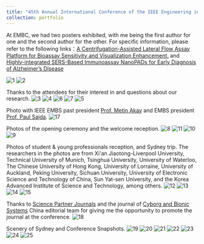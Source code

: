 ```yaml
---
title: "45th Annual International Conference of the IEEE Engineering in Medicine and Biology Society,2023"
collection: portfolio
---
```


At EMBC, we had two posters exhibited, with me being the first author for one and the second author for the other. For specific information, please refer to the following links：[A Centrifugation-Assisted Lateral Flow Assay Platform for Bioassay Sensitivity and Visualization Enhancement.](https://enderhangyuan.github.io/publication/202305101) and [Highly-integrated SERS-Based Immunoassay NanoPADs for Early Diagnosis of Alzheimer’s Disease](https://enderhangyuan.github.io/publication/202305102)

![1](https://github.com/EnderHangYuan/EnderHangYuan.github.io/assets/98693538/f54e2bda-0862-45fb-bd05-b12b4103c42e)
![2](https://github.com/EnderHangYuan/EnderHangYuan.github.io/assets/98693538/ec8945d7-03e4-4988-9228-c3b95a19bfb5)

Thanks to the attendees for their interest in and questions about our research.
![3](https://github.com/EnderHangYuan/EnderHangYuan.github.io/assets/98693538/cf142980-e15a-4e9d-8c96-b39717dde2a5)
![4](https://github.com/EnderHangYuan/EnderHangYuan.github.io/assets/98693538/aa2f590c-65ac-4c9d-a8e3-54fa57ad6abd)
![6](https://github.com/EnderHangYuan/EnderHangYuan.github.io/assets/98693538/d000ff13-ea4b-4b96-b3ec-2f049466c054)
![7](https://github.com/EnderHangYuan/EnderHangYuan.github.io/assets/98693538/81cf5c53-fde7-4b3f-84bc-73838c77b864)
![5](https://github.com/EnderHangYuan/EnderHangYuan.github.io/assets/98693538/048a8c4b-b52c-42f3-8534-8ebb436828d2)

Photo with IEEE EMBS past president [Prof. Metin Akay](https://ieeexplore.ieee.org/author/37276994000) and EMBS president [Prof. Paul Sajda](https://ieeexplore.ieee.org/author/37276046800).
![17](https://github.com/EnderHangYuan/EnderHangYuan.github.io/assets/98693538/35d2c277-f35e-4b93-bcb4-c4337f16917c)

Photos of the opening ceremony and the welcome reception.
![8](https://github.com/EnderHangYuan/EnderHangYuan.github.io/assets/98693538/96c66230-7cbe-408f-baa6-559fd4d7c835)
![11](https://github.com/EnderHangYuan/EnderHangYuan.github.io/assets/98693538/2de4a6c2-fac2-4cd6-8cfc-d156d62ffd2c)
![10](https://github.com/EnderHangYuan/EnderHangYuan.github.io/assets/98693538/d2651ae0-1364-41d6-8494-1df82928a72e)
![9](https://github.com/EnderHangYuan/EnderHangYuan.github.io/assets/98693538/2a9a6d0f-de7f-41be-b702-17694af99563)

Photos of student & young professionals reception, and Sydney trip. The researchers in the photos are from Xi'an Jiaotong-Liverpool University, Technical University of Munich, Tsinghua University, University of Waterloo, The Chinese University of Hong Kong, University of Lorraine, University of Auckland, Peking University, Sichuan University, University of Electronic Science and Technology of China, Sun Yat-sen University, and the Korea Advanced Institute of Science and Technology, among others.
![12](https://github.com/EnderHangYuan/EnderHangYuan.github.io/assets/98693538/03f9c25d-1775-47f8-aae5-cacc2e3225fc)
![13](https://github.com/EnderHangYuan/EnderHangYuan.github.io/assets/98693538/d888a4df-96dd-417f-a319-ca947f6087b5)
![14](https://github.com/EnderHangYuan/EnderHangYuan.github.io/assets/98693538/2cfd6c02-fb2d-4b2c-a20c-c87b26031328)
![15](https://github.com/EnderHangYuan/EnderHangYuan.github.io/assets/98693538/82cc8074-0e3b-4d40-a12d-2890d490ac90)

Thanks to [Science Partner Journals](https://spj.science.org/) and the journal of [Cyborg and Bionic Systems](https://spj.science.org/journal/cbsystems) China editorial team for giving me the opportunity to promote the journal at the conference.
![18](https://github.com/EnderHangYuan/EnderHangYuan.github.io/assets/98693538/346badfd-dfcc-4aa3-a112-12ccd4ccf66d)

Scenery of Sydney and Conference Snapshots.
![19](https://github.com/EnderHangYuan/EnderHangYuan.github.io/assets/98693538/0031af48-bae3-4e33-82c7-e7a2c366de1c)
![20](https://github.com/EnderHangYuan/EnderHangYuan.github.io/assets/98693538/08383455-349a-47b0-a14f-8a264e480666)
![21](https://github.com/EnderHangYuan/EnderHangYuan.github.io/assets/98693538/3a887ab3-3ea1-4740-8dc5-7060a61daf60)
![22](https://github.com/EnderHangYuan/EnderHangYuan.github.io/assets/98693538/55c36001-c3a7-4988-849a-3b768c4f470b)
![23](https://github.com/EnderHangYuan/EnderHangYuan.github.io/assets/98693538/546d6b1d-2fef-41cd-9ca7-e07d9f99cf32)
![24](https://github.com/EnderHangYuan/EnderHangYuan.github.io/assets/98693538/09a03c71-eecb-4b21-8a46-6f019add121a)
![25](https://github.com/EnderHangYuan/EnderHangYuan.github.io/assets/98693538/60e8d1d6-296d-4801-b735-33ef98e6aa43)
